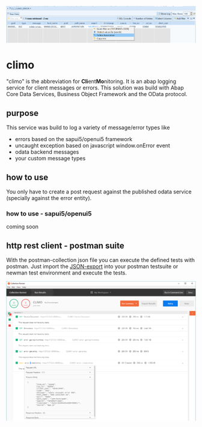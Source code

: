 ![error cds view](https://github.com/impnguyen/climo/blob/master/readmeMedia/errorCdsView.png)

# climo

"climo" is the abbreviation for **Cli**ent**Mo**nitoring. It is an abap logging service for client messages or errors. This solution was build with Abap Core Data Services, Business Object Framework and the OData protocol.

## purpose

This service was build to log a variety of message/error types like

- errors based on the sapui5/openui5 framework
- uncaught exception based on javascript window.onError event
- odata backend messages
- your custom message types

## how to use

You only have to create a post request against the published odata service (specially against the error entity).

### how to use - sapui5/openui5

coming soon

## http rest client - postman suite

With the postman-collection json file you can execute the defined tests with postman.
Just import the [JSON-export](https://github.com/impnguyen/climo/tree/dev/postman) into your postman testsuite or newman test environment and execute the tests.

![postman collection](https://github.com/impnguyen/climo/blob/dev/readmeMedia/postmanTestSuite.png)
